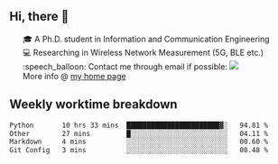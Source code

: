 <h2 > Hi, there 👋 </h3>

<div >
 <ul>
 🎓 A Ph.D. student in Information and Communication Engineering <br>
 💻 Researching in Wireless Network Measurement (5G, BLE etc.)<br>
 :speech_balloon: Contact me through email if possible: <a href="mailto:ethanjia@sjtu.edu.cn"><img src="https://img.shields.io/badge/-ethanjia@sjtu.edu.cn-c14438?style=plastic&logo=Gmail&logoColor=white&link=mailto:mailto:ethanjia@sjtu.edu.cn"></a> <br>
  More info @ <a href="https://haifengjia.github.io">my home page</a>
 </ul>
</div>

<h2 >
Weekly worktime breakdown
</h1>


<!--START_SECTION:waka-->

```txt
Python       10 hrs 33 mins  ███████████████████████▓░   94.81 %
Other        27 mins         █░░░░░░░░░░░░░░░░░░░░░░░░   04.11 %
Markdown     4 mins          ░░░░░░░░░░░░░░░░░░░░░░░░░   00.60 %
Git Config   3 mins          ░░░░░░░░░░░░░░░░░░░░░░░░░   00.48 %
```

<!--END_SECTION:waka-->


